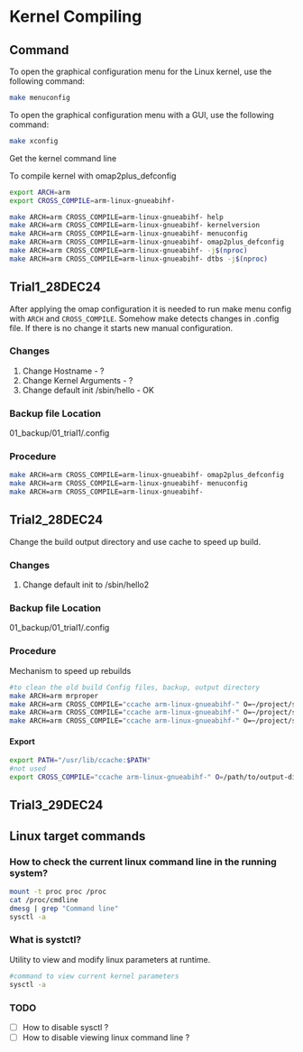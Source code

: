 # Kernel Compiling

## Command

To open the graphical configuration menu for the Linux kernel, use the following command:

```bash
make menuconfig
```

To open the graphical configuration menu with a GUI, use the following command:

```bash
make xconfig
```

Get the kernel command line


To compile kernel with omap2plus_defconfig

```bash
export ARCH=arm
export CROSS_COMPILE=arm-linux-gnueabihf-

make ARCH=arm CROSS_COMPILE=arm-linux-gnueabihf- help
make ARCH=arm CROSS_COMPILE=arm-linux-gnueabihf- kernelversion
make ARCH=arm CROSS_COMPILE=arm-linux-gnueabihf- menuconfig
make ARCH=arm CROSS_COMPILE=arm-linux-gnueabihf- omap2plus_defconfig
make ARCH=arm CROSS_COMPILE=arm-linux-gnueabihf- -j$(nproc)
make ARCH=arm CROSS_COMPILE=arm-linux-gnueabihf- dtbs -j$(nproc)

```

## Trial1_28DEC24

After applying the omap configuration it is needed to run make menu config with `ARCH` and `CROSS_COMPILE`.
Somehow make detects changes in .config file. If there is no change it starts new manual configuration.

### Changes

1. Change Hostname - ?
2. Change Kernel Arguments - ?
3. Change default init /sbin/hello - OK

### Backup file Location

01_backup/01_trial1/.config

### Procedure

```bash
make ARCH=arm CROSS_COMPILE=arm-linux-gnueabihf- omap2plus_defconfig
make ARCH=arm CROSS_COMPILE=arm-linux-gnueabihf- menuconfig
make ARCH=arm CROSS_COMPILE=arm-linux-gnueabihf-
```

## Trial2_28DEC24

Change the build output directory and use cache to speed up build.

### Changes

1. Change default init to /sbin/hello2

### Backup file Location

01_backup/01_trial1/.config

### Procedure

Mechanism to speed up rebuilds

```bash
#to clean the old build Config files, backup, output directory
make ARCH=arm mrproper
make ARCH=arm CROSS_COMPILE="ccache arm-linux-gnueabihf-" O=~/project/srk-1-linux-build/ omap2plus_defconfig
make ARCH=arm CROSS_COMPILE="ccache arm-linux-gnueabihf-" O=~/project/srk-1-linux-build/ menuconfig
make ARCH=arm CROSS_COMPILE="ccache arm-linux-gnueabihf-" O=~/project/srk-1-linux-build/ -j$(nproc)
```

#### Export

```bash
export PATH="/usr/lib/ccache:$PATH"
#not used
export CROSS_COMPILE="ccache arm-linux-gnueabihf-" O=/path/to/output-directory -j$(nproc)
```

## Trial3_29DEC24

## Linux target commands 

### How to check the current linux command line in the running system?

```bash
mount -t proc proc /proc
cat /proc/cmdline
dmesg | grep "Command line"
sysctl -a 

```

### What is systctl?

Utility to view and modify linux parameters at runtime.

```bash
#command to view current kernel parameters
sysctl -a 
```

### TODO

-[ ] How to disable sysctl ?
-[ ] How to disable viewing linux command line ?

